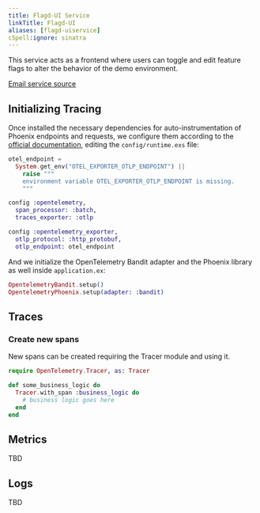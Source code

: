 ```yaml
---
title: Flagd-UI Service
linkTitle: Flagd-UI
aliases: [flagd-uiservice]
cSpell:ignore: sinatra
---
```


This service acts as a frontend where users can toggle and edit feature flags to alter the behavior of the
demo environment.

[Email service source](https://github.com/open-telemetry/opentelemetry-demo/blob/main/src/flagd-ui/)

## Initializing Tracing

Once installed the necessary dependencies for auto-instrumentation of Phoenix endpoints and requests, we
configure them according to the [official documentation](https://opentelemetry.io/docs/languages/erlang/getting-started/),
editing the `config/runtime.exs` file:

```elixir
otel_endpoint =
  System.get_env("OTEL_EXPORTER_OTLP_ENDPOINT") ||
    raise """
    environment variable OTEL_EXPORTER_OTLP_ENDPOINT is missing.
    """

config :opentelemetry,
  span_processor: :batch,
  traces_exporter: :otlp

config :opentelemetry_exporter,
  otlp_protocol: :http_protobuf,
  otlp_endpoint: otel_endpoint
```

And we initialize the OpenTelemetry Bandit adapter and the Phoenix library as well inside `application.ex`:

```elixir
OpentelemetryBandit.setup()
OpentelemetryPhoenix.setup(adapter: :bandit)
```

## Traces

### Create new spans

New spans can be created requiring the Tracer module and using it.


```elixir
require OpenTelemetry.Tracer, as: Tracer

def some_business_logic do
  Tracer.with_span :business_logic do
    # business logic goes here
  end
end
```

## Metrics

TBD

## Logs

TBD
